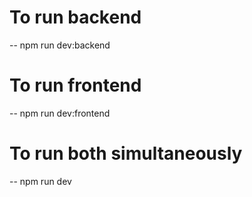 # To run backend

-- npm run dev:backend

# To run frontend

-- npm run dev:frontend

# To run both simultaneously

-- npm run dev